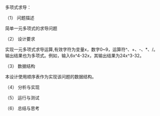 多项式求导：

（1） 问题描述

简单一元多项式的求导问题

（2） 设计要求

  实现一元多项式求导运算,有效字符为变量x，数字0~9，运算符^、+、-、*、/。输出结果也为多项式。例如，输入6x^4-32x，其输出结果为24x^3-32。

（3） 数据结构

  本设计使用顺序表作为实现该问题的数据结构。

（4） 分析与实现

  

（5） 运行与测试

  

（6） 总结与思考

  

